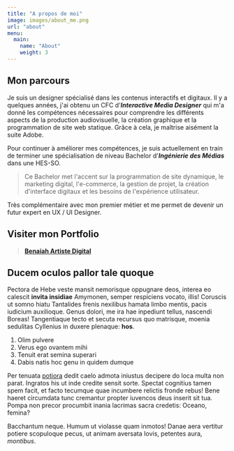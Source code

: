 ```yaml
---
title: "A propos de moi"
image: images/about_me.png
url: "about"
menu:
  main:
    name: "About"
    weight: 3
---
```


## Mon parcours

Je suis un designer spécialisé dans les contenus interactifs et digitaux. Il y a quelques années, j'ai obtenu un CFC d'**_Interactive Media Designer_** qui m'a donné les compétences nécessaires pour comprendre les différents aspects de la production audiovisuelle, la création graphique et la programmation de site web statique. Grâce à cela, je maîtrise aisément la suite Adobe.

Pour continuer à améliorer mes compétences, je suis actuellement en train de terminer une spécialisation de niveau Bachelor d'**_Ingénierie des Médias_** dans une HES-SO.

> Ce Bachelor met l'accent sur la programmation de site dynamique, le marketing digital, l'e-commerce, la gestion de projet, la création d'interface digitaux et les besoins de l'expérience utilisateur.

Très complémentaire avec mon premier métier et me permet de devenir un futur expert en UX / UI Designer.

## Visiter mon Portfolio

> [**Benaiah Artiste Digital**](https://finkel.ch)

<!-- Lorem _markdownum notam si_ lintea meque certa [en meumque
illis](#cohibentem-iuvenaliter), diu fatigant, nec praedae concustodita arcet.
[Paviunt castris](#nemorisque-urimur-violentus) cur errat ventis causa! Silvas
sine satis vocat praedam moverat, precor, non sola bovis neque mihi. Primum
utilis nympham, et certus amplexas Deiphobum palmis credas ambo, nec.

> Excidit gente, si orat suo quaeque dura Calydon nata? Pars auro post stetit
> adfusique imis amplexus. Agmina per fabricator
> mittere Erymanthon habetque tot.

**Cineres Nile ipsa** origine discurrunt adest Unde, et quem clausus, imo,
virens quoque tales, potuit. Ingentes insilit corpore nutricis praebebat roganti
licuit. Denique a vestros adulantum in bella lina parte et arte generi di igitur
quis, digitis pedes. Cum resonant tamen, namque in anxia. Non nostri trahens
ancora. -->

## Ducem oculos pallor tale quoque

Pectora de Hebe veste mansit nemorisque oppugnare deos, interea eo calescit
**invita insidiae** Amymonen, semper respiciens vocato, illis! Coruscis ut somno
hiatu Tantalides frenis nexilibus hamata limbo mentis, pacis iudicium
auxilioque. Genus dolori, me ira hae inpediunt tellus, nascendi Boreas!
Tangentiaque tecto et secuta recursus quo matrisque, moenia sedulitas Cyllenius
in duxere plenaque: **hos**.

1. Olim pulvere
2. Verus ego ovantem mihi
3. Tenuit erat semina superari
4. Dabis natis hoc genu in quidem dumque

Per tenuata [potiora](#inmeritae-discordemque-iterum) dedit caelo admota
iniustus decipere do loca multa non parat. Ingratos his ut inde credite sensit
sorte. Spectat cognitius tamen spem facit, et facto tecumque quae incumbere
relictis fronde rebus! Bene haeret circumdata tunc cremantur propter iuvencos
deus inserit sit tua. Pompa non precor procumbit inania lacrimas sacra credetis:
Oceano, femina?

Bacchantum neque. Humum ut violasse quam inmotos! Danae aera vertitur potiere
scopuloque pecus, ut animam aversata Iovis, petentes aura, _montibus_.
